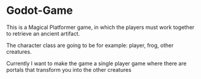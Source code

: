 # Godot-Game
This is a Magical Platformer game, in which the players must work together to retrieve an ancient artifact. 

The character class are going to be for example:
	player, frog, other creatures. 
	
Currently I want to make the game a single player game
where there are portals that transform you into the other creatures
